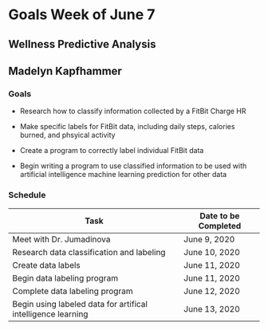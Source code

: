 # Goals Week of June 7

## Wellness Predictive Analysis

## Madelyn Kapfhammer

### Goals

- Research how to classify information collected by a FitBit Charge HR

- Make specific labels for FitBit data, including daily steps, calories burned, and phsyical activity

- Create a program to correctly label individual FitBit data

- Begin writing a program to use classified information to be used with artificial intelligence machine learning prediction for other data

### Schedule

Task | Date to be Completed
--- | ---
Meet with Dr. Jumadinova | June 9, 2020
Research data classification and labeling | June 10, 2020
Create data labels | June 11, 2020
Begin data labeling program | June 11, 2020
Complete data labeling program | June 12, 2020
Begin using labeled data for artifical intelligence learning | June 13, 2020